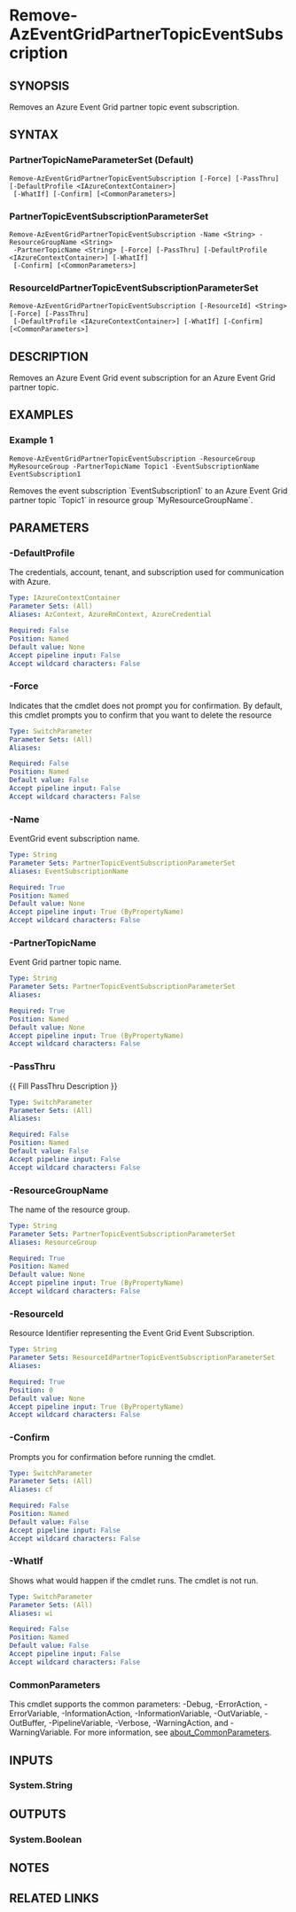 ﻿---
external help file: Microsoft.Azure.PowerShell.Cmdlets.EventGrid.dll-Help.xml
Module Name: Az.EventGrid
online version: https://docs.microsoft.com/powershell/module/az.eventgrid/remove-azeventgriddomaintopic
schema: 2.0.0
---

# Remove-AzEventGridPartnerTopicEventSubscription

## SYNOPSIS
Removes an Azure Event Grid partner topic event subscription.

## SYNTAX

### PartnerTopicNameParameterSet (Default)
```
Remove-AzEventGridPartnerTopicEventSubscription [-Force] [-PassThru] [-DefaultProfile <IAzureContextContainer>]
 [-WhatIf] [-Confirm] [<CommonParameters>]
```

### PartnerTopicEventSubscriptionParameterSet
```
Remove-AzEventGridPartnerTopicEventSubscription -Name <String> -ResourceGroupName <String>
 -PartnerTopicName <String> [-Force] [-PassThru] [-DefaultProfile <IAzureContextContainer>] [-WhatIf]
 [-Confirm] [<CommonParameters>]
```

### ResourceIdPartnerTopicEventSubscriptionParameterSet
```
Remove-AzEventGridPartnerTopicEventSubscription [-ResourceId] <String> [-Force] [-PassThru]
 [-DefaultProfile <IAzureContextContainer>] [-WhatIf] [-Confirm] [<CommonParameters>]
```

## DESCRIPTION
Removes an Azure Event Grid event subscription for an Azure Event Grid partner topic.

## EXAMPLES

### Example 1
```
Remove-AzEventGridPartnerTopicEventSubscription -ResourceGroup MyResourceGroup -PartnerTopicName Topic1 -EventSubscriptionName EventSubscription1
```

Removes the event subscription \`EventSubscription1\` to an Azure Event Grid partner topic \`Topic1\` in resource group \`MyResourceGroupName\`.

## PARAMETERS

### -DefaultProfile
The credentials, account, tenant, and subscription used for communication with Azure.

```yaml
Type: IAzureContextContainer
Parameter Sets: (All)
Aliases: AzContext, AzureRmContext, AzureCredential

Required: False
Position: Named
Default value: None
Accept pipeline input: False
Accept wildcard characters: False
```

### -Force
Indicates that the cmdlet does not prompt you for confirmation.
By default, this cmdlet prompts you to confirm that you want to delete the resource

```yaml
Type: SwitchParameter
Parameter Sets: (All)
Aliases:

Required: False
Position: Named
Default value: False
Accept pipeline input: False
Accept wildcard characters: False
```

### -Name
EventGrid event subscription name.

```yaml
Type: String
Parameter Sets: PartnerTopicEventSubscriptionParameterSet
Aliases: EventSubscriptionName

Required: True
Position: Named
Default value: None
Accept pipeline input: True (ByPropertyName)
Accept wildcard characters: False
```

### -PartnerTopicName
Event Grid partner topic name.

```yaml
Type: String
Parameter Sets: PartnerTopicEventSubscriptionParameterSet
Aliases:

Required: True
Position: Named
Default value: None
Accept pipeline input: True (ByPropertyName)
Accept wildcard characters: False
```

### -PassThru
{{ Fill PassThru Description }}

```yaml
Type: SwitchParameter
Parameter Sets: (All)
Aliases:

Required: False
Position: Named
Default value: False
Accept pipeline input: False
Accept wildcard characters: False
```

### -ResourceGroupName
The name of the resource group.

```yaml
Type: String
Parameter Sets: PartnerTopicEventSubscriptionParameterSet
Aliases: ResourceGroup

Required: True
Position: Named
Default value: None
Accept pipeline input: True (ByPropertyName)
Accept wildcard characters: False
```

### -ResourceId
Resource Identifier representing the Event Grid Event Subscription.

```yaml
Type: String
Parameter Sets: ResourceIdPartnerTopicEventSubscriptionParameterSet
Aliases:

Required: True
Position: 0
Default value: None
Accept pipeline input: True (ByPropertyName)
Accept wildcard characters: False
```

### -Confirm
Prompts you for confirmation before running the cmdlet.

```yaml
Type: SwitchParameter
Parameter Sets: (All)
Aliases: cf

Required: False
Position: Named
Default value: False
Accept pipeline input: False
Accept wildcard characters: False
```

### -WhatIf
Shows what would happen if the cmdlet runs.
The cmdlet is not run.

```yaml
Type: SwitchParameter
Parameter Sets: (All)
Aliases: wi

Required: False
Position: Named
Default value: False
Accept pipeline input: False
Accept wildcard characters: False
```

### CommonParameters
This cmdlet supports the common parameters: -Debug, -ErrorAction, -ErrorVariable, -InformationAction, -InformationVariable, -OutVariable, -OutBuffer, -PipelineVariable, -Verbose, -WarningAction, and -WarningVariable. For more information, see [about_CommonParameters](http://go.microsoft.com/fwlink/?LinkID=113216).

## INPUTS

### System.String
## OUTPUTS

### System.Boolean
## NOTES

## RELATED LINKS
